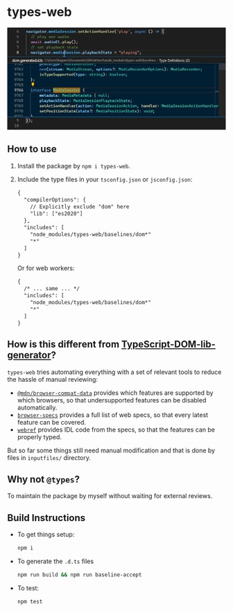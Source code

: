 # types-web

![An example showing types for MediaSession and MediaRecorder](docs/mediasession.png)

## How to use

1. Install the package by `npm i types-web`.
2. Include the type files in your `tsconfig.json` or `jsconfig.json`:

    ```json5
    {
      "compilerOptions": {
        // Explicitly exclude "dom" here
        "lib": ["es2020"]
      },
      "includes": [
        "node_modules/types-web/baselines/dom*"
        "*"
      ]
    }
    ```

    Or for web workers:

    ```json5
    {
      /* ... same ... */
      "includes": [
        "node_modules/types-web/baselines/dom*"
        "*"
      ]
    }
    ```

## How is this different from [TypeScript-DOM-lib-generator](https://github.com/microsoft/TypeScript-DOM-lib-generator/)?

`types-web` tries automating everything with a set of relevant tools to reduce the hassle of manual reviewing:

  * [`@mdn/browser-compat-data`](https://www.npmjs.com/package/@mdn/browser-compat-data) provides which features are supported by which browsers, so that undersupported features can be disabled automatically.
  * [`browser-specs`](https://www.npmjs.com/package/browser-specs) provides a full list of web specs, so that every latest feature can be covered.
  * [`webref`](https://github.com/w3c/webref) provides IDL code from the specs, so that the features can be properly typed.

But so far some things still need manual modification and that is done by files in `inputfiles/` directory.

## Why not `@types`?

To maintain the package by myself without waiting for external reviews.

## Build Instructions

* To get things setup:

    ```sh
    npm i
    ```

* To generate the `.d.ts` files

    ```sh
    npm run build && npm run baseline-accept
    ```

* To test:

    ```sh
    npm test
    ```
